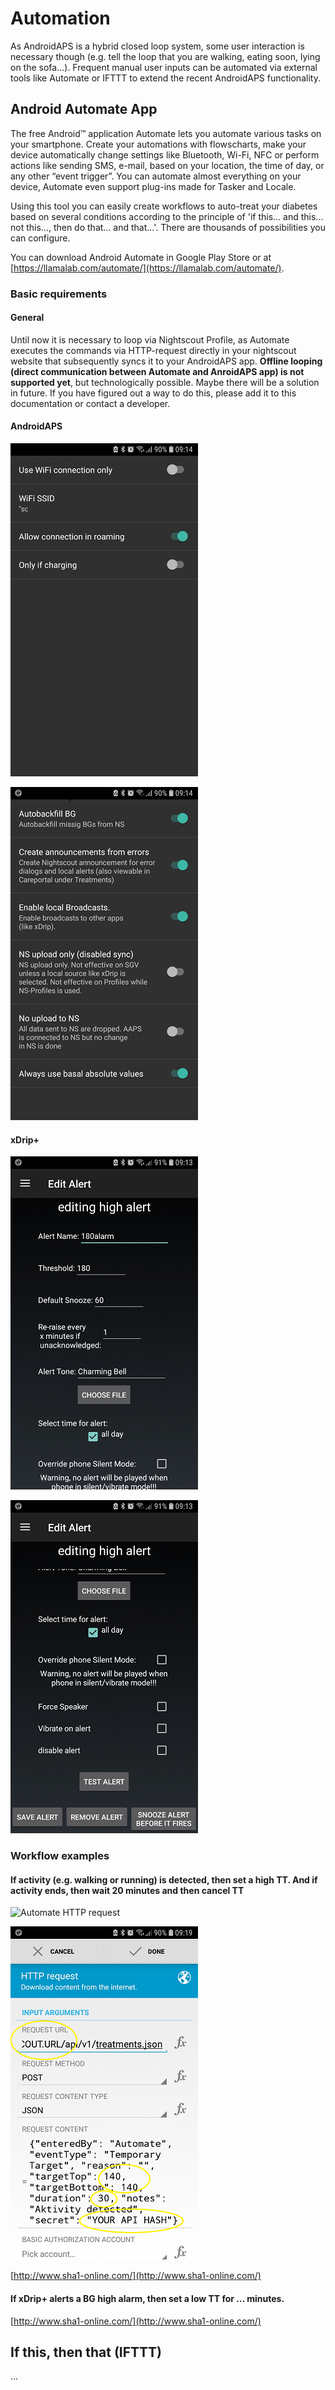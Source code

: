 # Automation

As AndroidAPS is a hybrid closed loop system, some user interaction is necessary though (e.g. tell the loop that you are walking, eating soon, lying on the sofa...). Frequent manual user inputs can be automated via external tools like Automate or IFTTT to extend the recent AndroidAPS functionality. 

## Android Automate App
The free Android™ application Automate lets you automate various tasks on your smartphone. Create your automations with flowscharts, make your device automatically change settings like Bluetooth, Wi-Fi, NFC or perform actions like sending SMS, e-mail, based on your location, the time of day, or any other “event trigger”. You can automate almost everything on your device, Automate even support plug-ins made for Tasker and Locale.

Using this tool you can easily create workflows to auto-treat your diabetes based on several conditions according to the principle of 'if this... and this... not this..., then do that... and that...'. There are thousands of possibilities you can configure.

You can download Android Automate in Google Play Store or at [https://llamalab.com/automate/](https://llamalab.com/automate/).

### Basic requirements

#### General
Until now it is necessary to loop via Nightscout Profile, as Automate executes the commands via HTTP-request directly in your nightscout website that subsequently syncs it to your AndroidAPS app. **Offline looping (direct communication between Automate and AnroidAPS app) is not supported yet**, but technologically possible. Maybe there will be a solution in future. If you have figured out a way to do this, please add it to this documentation or contact a developer.

#### AndroidAPS

![Nightscout connection preferences](../images/automate-aaps1.jpg)

![Nightscout download preferences](../images/automate-aaps2.jpg)

#### xDrip+

![xDrip+ alert settings](../images/automate-xdrip1.png)

![xDrip+ alert settings](../images/automate-xdrip2.png)


### Workflow examples

#### If activity (e.g. walking or running) is detected, then set a high TT. And if activity ends, then wait 20 minutes and then cancel TT

![Automate HTTP request](../images/automate-app1.üng)

![Automate HTTP request](../images/automate-app1.png)

[http://www.sha1-online.com/](http://www.sha1-online.com/)

#### If xDrip+ alerts a BG high alarm, then set a low TT for ... minutes. 

[http://www.sha1-online.com/](http://www.sha1-online.com/)

## If this, then that (IFTTT)
...
